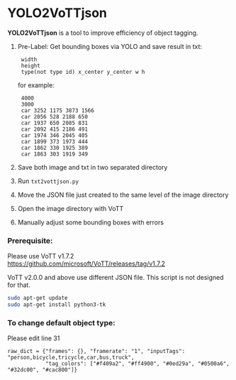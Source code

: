 # YOLO2VoTTjson

**YOLO2VoTTjson** is a tool to improve efficiency of object tagging.

1. Pre-Label: Get bounding boxes via YOLO and save result in txt:

            
        width
        height
        type(not type id) x_center y_center w h  
            

   for example:
   
            
        4000
        3000
        car 3252 1175 3873 1566 
        car 2056 528 2188 650 
        car 1937 650 2085 831 
        car 2092 415 2186 491 
        car 1974 346 2045 405 
        car 1899 373 1973 444 
        car 1862 330 1925 389 
        car 1863 303 1919 349 
            

2. Save both image and txt in two separated directory
3. Run `txt2vottjson.py`
4. Move the JSON file just created to the same level of the image directory
5. Open the image directory with VoTT
6. Manually adjust some bounding boxes with errors



### Prerequisite:

Please use VoTT v1.7.2 https://github.com/microsoft/VoTT/releases/tag/v1.7.2

VoTT v2.0.0 and above use different JSON file. This script is not designed for that.

```bash
sudo apt-get update
sudo apt-get install python3-tk
```



### To change default object type:

Please edit line 31

```
raw_dict = {"frames": {}, "framerate": "1", "inputTags": "person,bicycle,tricycle,car,bus,truck",
            "tag_colors": ["#f409a2", "#ff4900", "#0ed29a", "#0500a6", "#32dc00", "#cac800"]}
```

